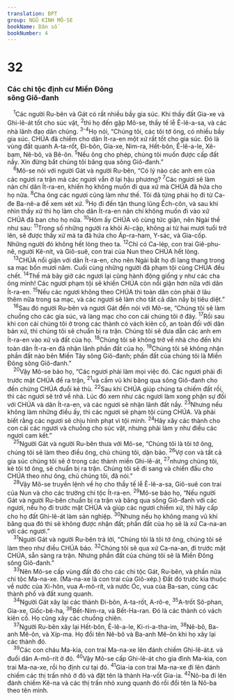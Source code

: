```yaml
---
translation: BPT
group: NGŨ KINH MÔ-SE
bookName: Dân số 
bookNumber: 4
---
```


<div class="title"><h1>32</h1><h3>Các chi tộc định cư Miền Đông<br/>sông Giô-đanh</h3></div>
<span class="verse dan_32_1"> <sup>1</sup>Các người Ru-bên và Gát có rất nhiều bầy gia súc. Khi thấy đất Gia-xe và Ghi-lê-át tốt cho súc vật,</span>
<span class="verse dan_32_2"><sup>2</sup>thì họ đến gặp Mô-se, thầy tế lễ Ê-lê-a-sa, và các nhà lãnh đạo dân chúng.</span>
<span class="verse dan_32_3 dan_32_4"><sup>3-4</sup>Họ nói, “Chúng tôi, các tôi tớ ông, có nhiều bầy gia súc. CHÚA đã chiếm cho dân Ít-ra-en một xứ rất tốt cho gia súc. Đó là vùng đất quanh A-ta-rốt, Đi-bôn, Gia-xe, Nim-ra, Hết-bôn, Ê-lê-a-le, Xê-bam, Nê-bô, và Bê-ôn.</span>
<span class="verse dan_32_5"><sup>5</sup>Nếu ông cho phép, chúng tôi muốn được cấp đất nầy. Xin đừng bắt chúng tôi băng qua sông Giô-đanh.”<br/></span>
<span class="verse dan_32_6"> <sup>6</sup>Mô-se nói với người Gát và người Ru-bên, “Có lý nào các anh em của các ngươi ra trận mà các ngươi vẫn ở lại hậu phương?</span>
<span class="verse dan_32_7"><sup>7</sup>Các ngươi sẽ làm nản chí dân Ít-ra-en, khiến họ không muốn đi qua xứ mà CHÚA đã hứa cho họ nữa.</span>
<span class="verse dan_32_8"><sup>8</sup>Cha ông các ngươi cũng làm như thế. Tôi đã từng phái họ đi từ Ca-đe Ba-nê-a để xem xét xứ.</span>
<span class="verse dan_32_9"><sup>9</sup>Họ đi đến tận thung lũng Ếch-côn, và sau khi nhìn thấy xứ thì họ làm cho dân Ít-ra-en nản chí không muốn đi vào xứ CHÚA đã ban cho họ nữa.</span>
<span class="verse dan_32_10"><sup>10</sup>Hôm ấy CHÚA vô cùng tức giận, nên Ngài thề như sau:</span>
<span class="verse dan_32_11"><sup>11</sup>Trong số những người ra khỏi Ai-cập, không ai từ hai mươi tuổi trở lên, sẽ được thấy xứ mà ta đã hứa cho Áp-ra-ham, Y-sác, và Gia-cốp. Những người đó không hết lòng theo ta.</span>
<span class="verse dan_32_12"><sup>12</sup>Chỉ có Ca-lép, con trai Giê-phu-nê, người Kê-nít, và Giô-suê, con trai của Nun theo CHÚA hết lòng.<br/></span>
<span class="verse dan_32_13"> <sup>13</sup>CHÚA nổi giận với dân Ít-ra-en, cho nên Ngài bắt họ đi lang thang trong sa mạc bốn mươi năm. Cuối cùng những người đã phạm tội cùng CHÚA đều chết.</span>
<span class="verse dan_32_14"><sup>14</sup>Thế mà bây giờ các ngươi lại cũng hành động giống y như các cha ông mình! Các ngươi phạm tội sẽ khiến CHÚA còn nổi giận hơn nữa với dân Ít-ra-en.</span>
<span class="verse dan_32_15"><sup>15</sup>Nếu các ngươi không theo CHÚA thì toàn dân còn phải ở lâu thêm nữa trong sa mạc, và các ngươi sẽ làm cho tất cả dân nầy bị tiêu diệt.”<br/></span>
<span class="verse dan_32_16"> <sup>16</sup>Sau đó người Ru-bên và ngươi Gát đến nói với Mô-se, “Chúng tôi sẽ làm chuồng cho các gia súc, và làng mạc cho con cái chúng tôi ở đây.</span>
<span class="verse dan_32_17"><sup>17</sup>Rồi sau khi con cái chúng tôi ở trong các thành có vách kiên cố, an toàn đối với dân bản xứ, thì chúng tôi sẽ chuẩn bị ra trận. Chúng tôi sẽ đưa dẫn các anh em Ít-ra-en vào xứ và đất của họ.</span>
<span class="verse dan_32_18"><sup>18</sup>Chúng tôi sẽ không trở về nhà cho đến khi toàn dân Ít-ra-en đã nhận lãnh phần đất của họ.</span>
<span class="verse dan_32_19"><sup>19</sup>Chúng tôi sẽ không nhận phần đất nào bên Miền Tây sông Giô-đanh; phần đất của chúng tôi là Miền Đông sông Giô-đanh.”<br/></span>
<span class="verse dan_32_20"> <sup>20</sup>Vậy Mô-se bảo họ, “Các ngươi phải làm mọi việc đó. Các ngươi phải đi trước mặt CHÚA để ra trận,</span>
<span class="verse dan_32_21"><sup>21</sup>và cầm vũ khí băng qua sông Giô-đanh cho đến chừng CHÚA đuổi kẻ thù.</span>
<span class="verse dan_32_22"><sup>22</sup>Sau khi CHÚA giúp chúng ta chiếm đất rồi, thì các ngươi sẽ trở về nhà. Lúc đó xem như các ngươi làm xong phận sự đối với CHÚA và dân Ít-ra-en, và các ngươi sẽ nhận lãnh đất nầy.</span>
<span class="verse dan_32_23"><sup>23</sup>Nhưng nếu không làm những điều ấy, thì các ngươi sẽ phạm tội cùng CHÚA. Và phải biết rằng các ngươi sẽ chịu hình phạt vì tội mình.</span>
<span class="verse dan_32_24"><sup>24</sup>Hãy xây các thành cho con cái các ngươi và chuồng cho súc vật, nhưng phải làm y như điều các ngươi cam kết.”<br/></span>
<span class="verse dan_32_25"> <sup>25</sup>Người Gát và người Ru-bên thưa với Mô-se, “Chúng tôi là tôi tớ ông, chúng tôi sẽ làm theo điều ông, chủ chúng tôi, dặn bảo.</span>
<span class="verse dan_32_26"><sup>26</sup>Vợ con và tất cả gia súc chúng tôi sẽ ở trong các thành miền Ghi-lê-át,</span>
<span class="verse dan_32_27"><sup>27</sup>nhưng chúng tôi, kẻ tôi tớ ông, sẽ chuẩn bị ra trận. Chúng tôi sẽ đi sang và chiến đấu cho CHÚA theo như ông, chủ chúng tôi, đã nói.”<br/></span>
<span class="verse dan_32_28"> <sup>28</sup>Vậy Mô-se truyền lệnh về họ cho thầy tế lễ Ê-lê-a-sa, Giô-suê con trai của Nun và cho các trưởng chi tộc Ít-ra-en.</span>
<span class="verse dan_32_29"><sup>29</sup>Mô-se bảo họ, “Nếu người Gát và người Ru-bên chuẩn bị ra trận và băng qua sông Giô-đanh với các ngươi, nếu họ đi trước mặt CHÚA và giúp các ngươi chiếm xứ, thì hãy cấp cho họ đất Ghi-lê-át làm sản nghiệp.</span>
<span class="verse dan_32_30"><sup>30</sup>Nhưng nếu họ không mang vũ khí băng qua đó thì sẽ không được nhận đất; phần đất của họ sẽ là xứ Ca-na-an với các ngươi.”<br/></span>
<span class="verse dan_32_31"> <sup>31</sup>Người Gát và người Ru-bên trả lời, “Chúng tôi là tôi tớ ông, chúng tôi sẽ làm theo như điều CHÚA bảo.</span>
<span class="verse dan_32_32"><sup>32</sup>Chúng tôi sẽ qua xứ Ca-na-an, đi trước mặt CHÚA, sẵn sàng ra trận. Nhưng phần đất của chúng tôi sẽ là Miền Đông sông Giô-đanh.”<br/></span>
<span class="verse dan_32_33"> <sup>33</sup>Nên Mô-se cấp vùng đất đó cho các chi tộc Gát, Ru-bên, và phần nửa chi tộc Ma-na-xe. (Ma-na-xe là con trai của Giô-xép.) Đất đó trước kia thuộc về nước của Xi-hôn, vua A-mô-rít, và nước Óc, vua của Ba-san, cùng các thành phố và đất xung quanh.<br/></span>
<span class="verse dan_32_34"> <sup>34</sup>Người Gát xây lại các thành Đi-bôn, A-ta-rốt, A-rô-e,</span>
<span class="verse dan_32_35"><sup>35</sup>A-trốt Sô-phan, Gia-xe, Giốc-bê-ha,</span>
<span class="verse dan_32_36"><sup>36</sup>Bết-Nim-ra, và Bết-Ha-ran. Đó là các thành có vách kiên cố. Họ cũng xây các chuồng chiên.<br/></span>
<span class="verse dan_32_37"> <sup>37</sup>Người Ru-bên xây lại Hết-bôn, Ê-lê-a-le, Ki-ri-a-tha-im,</span>
<span class="verse dan_32_38"><sup>38</sup>Nê-bô, Ba-anh Mê-ôn, và Xíp-ma. Họ đổi tên Nê-bô và Ba-anh Mê-ôn khi họ xây lại các thành đó.<br/></span>
<span class="verse dan_32_39"> <sup>39</sup>Các con cháu Ma-kia, con trai Ma-na-xe lên đánh chiếm Ghi-lê-át<a data-toggle="tooltip" data-placement="bottom" title="Đây có thể là một thành gọi là Ra-mốt Ghi-lê-át, nhưng cũng có thể là một vùng. Xem thêm Ô-sê 6:8.">⚓</a> và đuổi dân A-mô-rít ở đó.</span>
<span class="verse dan_32_40"><sup>40</sup>Vậy Mô-se cấp Ghi-lê-át cho gia đình Ma-kia, con trai Ma-na-xe, rồi họ định cư tại đó.</span>
<span class="verse dan_32_41"><sup>41</sup>Gia-ia con trai Ma-na-xe đi lên đánh chiếm các thị trấn nhỏ ở đó và đặt tên là thành Ha-vốt Gia-ia.</span>
<span class="verse dan_32_42"><sup>42</sup>Nô-ba đi lên đánh chiếm Kê-na và các thị trấn nhỏ xung quanh đó rồi đổi tên là Nô-ba theo tên mình.<br/></span>
